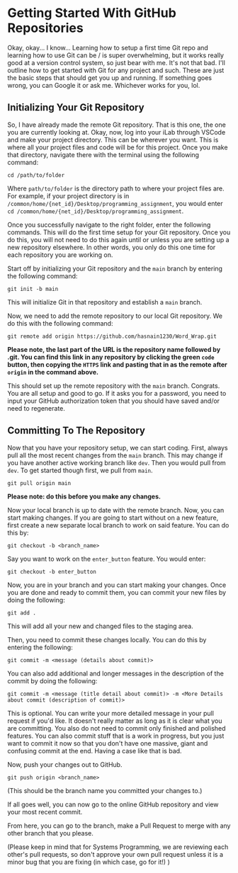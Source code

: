 # Getting Started With GitHub Repositories
Okay, okay... I know... Learning how to setup a first time Git repo and learning how to use Git can be / is super overwhelming, but it works really good at a version control system, so just bear with me. It's not that bad. I'll outline how to get started with Git for any project and such. These are just the basic steps that should get you up and running. If something goes wrong, you can Google it or ask me. Whichever works for you, lol.

## Initializing Your Git Repository
So, I have already made the remote Git repository. That is this one, the one you are currently looking at. Okay, now, log into your iLab through VSCode and make your project directory. This can be wherever you want. This is where all your project files and code will be for this project. Once you make that directory, navigate there with the terminal using the following command:
```
cd /path/to/folder
```
Where `path/to/folder` is the directory path to where your project files are. For example, if your project directory is in `/common/home/{net_id}/Desktop/programming_assignment`, you would enter `cd /common/home/{net_id}/Desktop/programming_assignment`.

Once you successfully navigate to the right folder, enter the following commands. This will do the first time setup for your Git repository. Once you do this, you will not need to do this again until or unless you are setting up a new repository elsewhere. In other words, you only do this one time for each repository you are working on. 

Start off by initializing your Git repository and the `main` branch by entering the following command:

```
git init -b main
```

This will initialize Git in that repository and establish a `main` branch.

Now, we need to add the remote repository to our local Git repository. We do this with the following command:
```
git remote add origin https://github.com/hasnain1230/Word_Wrap.git
```
**Please note, the last part of the URL is the repository name followed by .git. You can find this link in any repository by clicking the green `code` button, then copying the `HTTPS` link and pasting that in as the remote after `origin` in the command above.**

This should set up the remote repository with the `main` branch. Congrats. You are all setup and good to go. If it asks you for a password, you need to input your GitHub authorization token that you should have saved and/or need to regenerate. 

## Committing To The Repository
Now that you have your repository setup, we can start coding. First, always pull all the most recent changes from the `main` branch. This may change if you have another active working branch like `dev`. Then you would pull from `dev`. To get started though first, we pull from `main`.
```
git pull origin main
```

**Please note: do this before you make any changes.**

Now your local branch is up to date with the remote branch. Now, you can start making changes. If you are going to start without on a new feature, first create a new separate local branch to work on said feature. You can do this by:
```
git checkout -b <branch_name>
```
Say you want to work on the `enter_button` feature. You would enter:
```
git checkout -b enter_button
```

Now, you are in your branch and you can start making your changes. Once you are done and ready to commit them, you can commit your new files by doing the following:
```
git add .
```

This will add all your new and changed files to the staging area.

Then, you need to commit these changes locally. You can do this by entering the following:
```
git commit -m <message (details about commit)>
```

You can also add additional and longer messages in the description of the commit by doing the following:
```
git commit -m <message (title detail about commit)> -m <More Details about commit (description of commit)>
```
This is optional. You can write your more detailed message in your pull request if you'd like. It doesn't really matter as long as it is clear what you are committing. You also do not need to commit only finished and polished features. You can also commit stuff that is a work in progress, but you just want to commit it now so that you don't have one massive, giant and confusing commit at the end. Having a case like that is bad.

Now, push your changes out to GitHub.
```
git push origin <branch_name>
```
(This should be the branch name you committed your changes to.)

If all goes well, you can now go to the online GitHub repository and view your most recent commit. 

From here, you can go to the branch, make a Pull Request to merge with any other branch that you please. 

(Please keep in mind that for Systems Programming, we are reviewing each other's pull requests, so don't approve your own pull request unless it is a minor bug that you are fixing (in which case, go for it!) )
